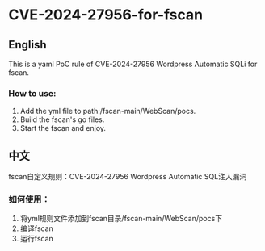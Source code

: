 # CVE-2024-27956-for-fscan
## English
This is a yaml PoC rule of CVE-2024-27956 Wordpress Automatic SQLi for fscan.
### How to use:
1. Add the yml file to path:/fscan-main/WebScan/pocs.
2. Build the fscan's go files.
3. Start the fscan and enjoy.
## 中文
fscan自定义规则：CVE-2024-27956 Wordpress Automatic SQL注入漏洞
### 如何使用：
1. 将yml规则文件添加到fscan目录/fscan-main/WebScan/pocs下
2. 编译fscan
3. 运行fscan
